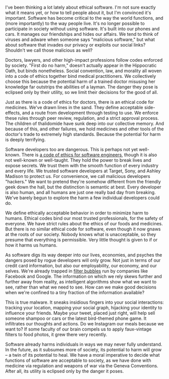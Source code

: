 I've been thinking a lot lately about ethical software. I'm not sure exactly what it means yet, or how to tell people about it, but I'm convinced it's important. Software has become critical to the way the world functions, and (more importantly) to the way people live. It's no longer possible to participate in society without using software. It's built into our phones and cars. It manages our friendships and hides our affairs. We tend to think of viruses and adware when someone says "malicious software," but what about software that invades our privacy or exploits our social links? Shouldn't we call those malicious as well?

Doctors, lawyers, and other high-impact professions follow codes enforced by society. "First do no harm," doesn't actually appear in the Hippocratic Oath, but binds nonetheless. Social convention, law, and morality all woven into a code of ethics together bind medical practitioners. We collectively choose this because the potential harm of a trained doctor misusing her knowledge far outstrips the abilities of a layman. The danger they pose is eclipsed only by their utility, so we limit their decisions for the good of all.

Just as there is a code of ethics for doctors, there is an ethical code for medicines. We've drawn lines in the sand. They define acceptable side-effects, and a route from development through testing to use. We enforce these rules through peer review, regulation, and a strict approval process. The children of thalidomide have sunk deep into our collective memory. And because of this, and other failures, we hold medicines and other tools of the doctor's trade to extremely high standards. Because the potential for harm is deeply terrifying.

Software developers too are dangerous. This is perhaps not yet well-known. There is [a code of ethics for software engineers](http://www.acm.org/about/se-code), though it is also not well-known or well-taught. They hold the power to break lives and expose secrets. We trust them with the smooth function of every industry and every life. We trusted software developers at Target, Sony, and Ashley Madison to protect us. For convenience, we call malicious developers "hackers." We want to pretend they're somehow different from the friendly geek down the hall, but the distinction is semantic at best. Every developer is also human, and all humans are just one really bad day from breaking. We've barely begun to explore the harm a few individual developers could do.

We define ethically acceptable behavior in order to minimize harm to humans. Ethical codes bind our most trusted professionals, for the safety of everyone. We have strict rules about the ethics of our foods and medicines. But there is no similar ethical code for software, even though it now gnaws at the roots of our society. Nobody knows what is unacceptable, so they presume that everything is permissible. Very little thought is given to if or how it harms us humans.

As software digs its way deeper into our lives, economies, and psyches the dangers posed by rogue developers will only grow. Not just in terms of our credit card information, but also our employability, our economy, and our selves. We're already trapped in [filter bubbles](https://en.wikipedia.org/wiki/Filter_bubble) run by companies like Facebook and Google. The information on which we rely skews further and further away from reality, as intelligent algorithms show what we want to see, rather than what we need to see. How can we make good decisions when we're confined to a tiny fraction of the information available?

This is true malware. It sneaks insidious fingers into your social interactions: tracking your location, mapping your social graph, hijacking your identity to influence your friends. Maybe your tweet, placed just right, will help sell someone shampoo or cars or the latest bird-themed phone game. It infiltrates our thoughts and actions. Do we Instagram our meals because we want to? If some faculty of our brain compels us to apply faux-vintage filters to food photos, it grew there very recently.

Software already harms individuals in ways we may never fully understand. In the future, as it subsumes more of society, its potential to harm will grow – a twin of its potential to heal. We have a moral imperative to decide what functions of software are acceptable to society, as we have done with medicine via regulation and weapons of war via the Geneva Conventions. After all, its utility is eclipsed only by the danger it poses.

